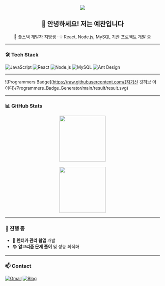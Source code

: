 <div align="center">
<img src="https://capsule-render.vercel.app/api?type=venom&color=timeGradient&height=300&section=header&text=Welcome%20to%20my%20Profile&fontSize=70" />
</div>


<h2 align="center">👋 안녕하세요! 저는 예찬입니다</h2>
<p align="center">🚀 풀스택 개발자 지망생 · 💡 React, Node.js, MySQL 기반 프로젝트 개발 중</p>

---

### 🛠 Tech Stack
![JavaScript](https://img.shields.io/badge/JavaScript-ES6+-F7DF1E?logo=javascript&logoColor=000)
![React](https://img.shields.io/badge/React-18-61DAFB?logo=react&logoColor=000)
![Node.js](https://img.shields.io/badge/Node.js-18-339933?logo=node.js&logoColor=fff)
![MySQL](https://img.shields.io/badge/MySQL-8-4479A1?logo=mysql&logoColor=fff)
![Ant Design](https://img.shields.io/badge/Ant%20Design-5-0170FE?logo=antdesign&logoColor=fff)

---

![Programmers Badge](https://raw.githubusercontent.com/{자기신 깃허브 아이디}/Programmers_Badge_Generator/main/result/result.svg)

---

### 📊 GitHub Stats
<p align="center">
  <img src="https://github-readme-stats.vercel.app/api?username=metjyc&show_icons=true&theme=tokyonight" height="150"/>
<br><br>
  <img src="https://github-readme-stats.vercel.app/api/top-langs/?username=metjyc&layout=compact&theme=tokyonight" height="150"/>
</p>

---

### 🌱 진행 중
- 🚗 **렌터카 관리 웹앱** 개발
- 📚 **알고리즘 문제 풀이** 및 성능 최적화

---

### 📫 Contact
[![Gmail](https://img.shields.io/badge/Gmail-Contact-EA4335?logo=gmail&logoColor=fff)](mailto:yourmail@gmail.com)
[![Blog](https://img.shields.io/badge/Blog-Dev%20Note-222?logo=githubpages&logoColor=fff)](https://yourblog.com)

<!--
**metjyc/metjyc** is a ✨ _special_ ✨ repository because its `README.md` (this file) appears on your GitHub profile.

Here are some ideas to get you started:

- 🔭 I’m currently working on ...
- 🌱 I’m currently learning ...
- 👯 I’m looking to collaborate on ...
- 🤔 I’m looking for help with ...
- 💬 Ask me about ...
- 📫 How to reach me: ...
- 😄 Pronouns: ...
- ⚡ Fun fact: ...
-->
